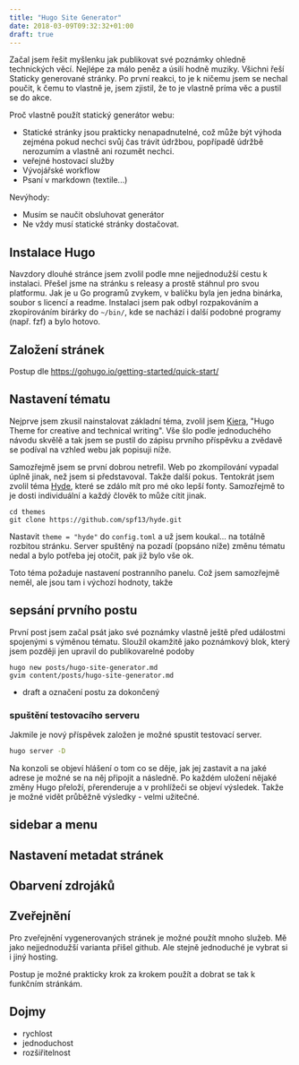 ```yaml
---
title: "Hugo Site Generator"
date: 2018-03-09T09:32:32+01:00
draft: true
---
```


Začal jsem řešit myšlenku jak publikovat své poznámky ohledně technických
věcí. Nejlépe za málo peněz a úsilí hodně muziky. Všichni řeší Staticky
generované stránky. Po první reakci, to je k ničemu jsem se nechal poučit, k
čemu to vlastně je, jsem zjistil, že to je vlastně príma věc a pustil se do
akce.

Proč vlastně použít statický generátor webu:

  - Statické stránky jsou prakticky nenapadnutelné, což může být výhoda zejména
    pokud nechci svůj čas trávit údržbou, popřípadě údržbě nerozumím a vlastně
    ani rozumět nechci.
  - veřejné hostovací služby
  - Vývojářské workflow
  - Psaní v markdown (textile...)

Nevýhody:

  - Musím se naučit obsluhovat generátor
  - Ne vždy musí statické stránky dostačovat.

## Instalace Hugo

Navzdory dlouhé stránce jsem zvolil podle mne nejjednodužší cestu k instalaci.
Přešel jsme na stránku s releasy a prostě stáhnul pro svou platformu. Jak je u
Go programů zvykem, v balíčku byla jen jedna binárka, soubor s licencí a
readme. Instalaci jsem pak odbyl rozpakováním a zkopírováním birárky do
`~/bin/`, kde se nachází i další podobné programy (např. fzf) a bylo hotovo.

## Založení stránek

Postup dle https://gohugo.io/getting-started/quick-start/


## Nastavení tématu

Nejprve jsem zkusil nainstalovat základní téma, zvolil jsem
[Kiera](https://themes.gohugo.io/hugo-kiera/), "Hugo Theme for creative and technical writing". 
Vše šlo podle jednoduchého návodu skvělě a tak jsem se pustil do zápisu prvního příspěvku a
zvědavě se podíval na vzhled webu jak popisuji níže.

Samozřejmě jsem se první dobrou netrefil. Web po zkompilování vypadal úplně
jinak, než jsem si představoval. Takže další pokus. Tentokrát jsem zvolil téma
[Hyde](https://themes.gohugo.io/hyde/), které se zdálo mít pro mé oko lepší
fonty. Samozřejmě to je dosti individuální a každý člověk to může cítit jinak.

```
cd themes
git clone https://github.com/spf13/hyde.git
```

Nastavit `theme = "hyde"` do `config.toml` a už jsem koukal... na totálně
rozbitou stránku. Server spuštěný na pozadí (popsáno níže) změnu tématu nedal a
bylo potřeba jej otočit, pak již bylo vše ok.

Toto téma požaduje nastavení postranního panelu. Což jsem samozřejmě neměl, ale
jsou tam i výchozí hodnoty, takže 


## sepsání prvního postu

První post jsem začal psát jako své poznámky vlastně ještě před událostmi
spojenými s výměnou tématu. Sloužíl okamžitě jako poznámkový blok, který jsem
později jen upravil do publikovarelné podoby

```
hugo new posts/hugo-site-generator.md
gvim content/posts/hugo-site-generator.md
```



- draft a označení postu za dokončený

### spuštění testovacího serveru

Jakmile je nový příspěvek založen je možné spustit testovací server.

```sh
hugo server -D
```

Na konzoli se objeví hlášení o tom co se děje, jak jej zastavit a na jaké
adrese je možné se na něj připojit a následně. Po každém uložení nějaké změny
Hugo přeloží, přerenderuje a v prohlížeči se objeví výsledek. Takže je možné
vidět průběžně výsledky - velmi užitečné.

## sidebar a menu

## Nastavení metadat stránek
  
## Obarvení zdrojáků

## Zveřejnění

Pro zveřejnění vygenerovaných stránek je možné použít mnoho služeb. Mě jako
nejjednodužší varianta přišel github. Ale stejně jednoduché je vybrat si i jiný
hosting.

Postup je možné prakticky krok za krokem použít a dobrat se tak k funkčním
stránkám. 

## Dojmy

- rychlost
- jednoduchost
- rozšiřitelnost
